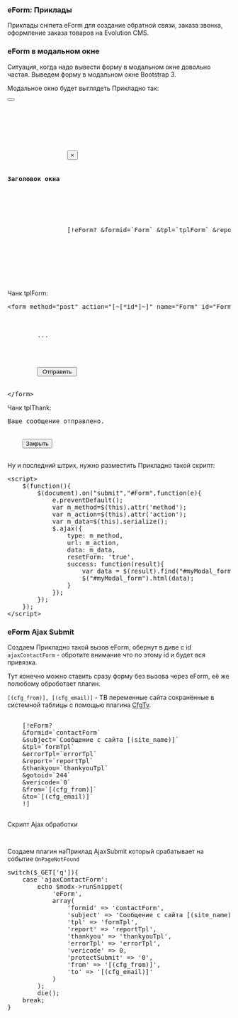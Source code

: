 
<meta http-equiv="Content-Type" content="text/html; charset=utf-8">
<h3>eForm: Приклады </h3> 
Приклады сніпета eForm для создание обратной связи, заказа звонка, оформление заказа товаров на Evolution CMS.	
<br>
<h3 class="sub-header text-bold">eForm в модальном окне</h3>
<p>Ситуация, когда надо вывести форму в модальном окне довольно частая. Выведем форму в модальном окне Bootstrap 3.</p>
<p>Модальное окно будет выглядеть Прикладно так:</p>
<pre class="brush: html;">
<button class="btn" data-toggle="modal" data-target="#myModal"></button>
<div class="modal fade" id="myModal" tabindex="-1" role="dialog" aria-labelledby="myLargeModalLabel" aria-hidden="true">
	<div class="modal-dialog">
		<div class="modal-content">
			<div class="modal-header">
				<button type="button" class="close" data-dismiss="modal" aria-hidden="true">&times;</button>
				<h4 class="modal-title">Заголовок окна</h4>
			</div>
			<div id="myModal_form">
				[!eForm? &formid=`Form` &tpl=`tplForm` &report=`tplReport` &thankyou=`tplThank` &subject=`Сообщение с сайта [(site_name)]`!]
			</div>
		</div>
	</div>
</div>
</pre>
<p>Чанк tplForm:</p>
<pre class="brush: html;">
&lt;form method="post" action="[~[*id*]~]" name="Form" id="Form">
	<div class="modal-body">
		<input value="" name="special" class="special" type="text" eform="Спец:date:0" style="display:none;">
		...
	</div>
	<div class="modal-footer">
		<input type="submit" class="btn" name="submit" id="submit" value=" Отправить ">
	</div>
&lt;/form>
</pre>
<p>Чанк tplThank:</p>
<pre class="brush: html;">
<div class="modal-body">Ваше сообщение отправлено.</div>
<div class="modal-footer">
	<button type="button" class="btn btn-default" data-dismiss="modal">Закрыть</button>
</div>
</pre>
<p>Ну и последний штрих, нужно разместить Прикладно такой скрипт:</p>
<pre class="brush: javascript;">
&lt;script>
	$(function(){
		$(document).on("submit","#Form",function(e){
			e.preventDefault();
			var m_method=$(this).attr('method');
			var m_action=$(this).attr('action');
			var m_data=$(this).serialize();
			$.ajax({
				type: m_method,
				url: m_action,
				data: m_data,
				resetForm: 'true',
				success: function(result){
					var data = $(result).find("#myModal_form").html();
					$("#myModal_form").html(data);
				}
			});
		});
	});
&lt;/script>
</pre>

<h3 class="sub-header text-bold">eForm Ajax Submit</h3>
<p>Создаем Прикладно такой вызов eForm, обернут в диве с id <code>ajaxContactForm</code> - обротите внимание что по этому id и будет вся привязка.</p>
<p>Тут конечно можно ставить сразу форму без вызова через eForm, её же полюбому оброботает плагин.</p>
<p><code>[(cfg_from)], [(cfg_email)]</code> - ТВ переменные сайта сохранённые в системной таблицы с помощью плагина <a href="cfgtv/index.html" title="MODx CfgTv">CfgTv</a>.</p>
<pre class="brush: html;">
<div id="ajaxContactForm">
	[!eForm?
	&formid=`contactForm`
	&subject=`Сообщение с сайта [(site_name)]`
	&tpl=`formTpl`
	&errorTpl=`errorTpl`
	&report=`reportTpl`
	&thankyou=`thankyouTpl`
	&gotoid=`244`
	&vericode=`0`
	&from=`[(cfg_from)]`
	&to=`[(cfg_email)]`
	!]
</div>
</pre>
<p>Скрипт Ajax обработки</p>
<pre class="brush: javascript;">
<script type="text/javascript">
	$(document).on('submit','#ajaxContactForm form',function(e){
		$.ajax({
			type: 'post',
			url: '/ajaxContactForm',
			data: $(this).serialize(),
			success: function(data){
				$('#ajaxContactForm form').remove();
				$('#ajaxContactForm').html(data); 
			}
		});
		e.preventDefault();
	});
</script>
</pre>
<p>Создаем плагин наПриклад <span class="text-bold">AjaxSubmit</span> который срабатывает на событие <code>OnPageNotFound</code></p>
<pre class="brush: php;">
switch($_GET['q']){
	case 'ajaxContactForm':
		echo $modx->runSnippet(
			'eForm',
			array(
				'formid' => 'contactForm',
				'subject' => 'Сообщение с сайта [(site_name)]',
				'tpl' => 'formTpl',
				'report' => 'reportTpl',
				'thankyou' => 'thankyouTpl',
				'errorTpl' => 'errorTpl',
				'vericode' => 0,
				'protectSubmit' => '0',
				'from' => '[(cfg_from)]',
				'to' => '[(cfg_email)]'
			)
		);
		die();
	break;
}
</pre>